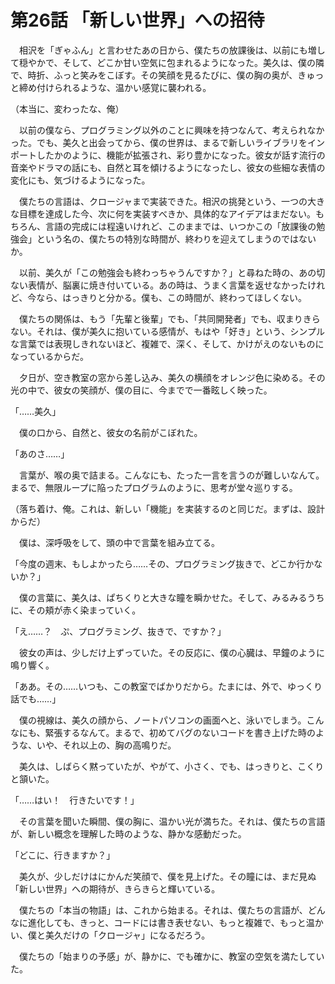 # 第26話 「新しい世界」への招待

　相沢を「ぎゃふん」と言わせたあの日から、僕たちの放課後は、以前にも増して穏やかで、そして、どこか甘い空気に包まれるようになった。美久は、僕の隣で、時折、ふっと笑みをこぼす。その笑顔を見るたびに、僕の胸の奥が、きゅっと締め付けられるような、温かい感覚に襲われる。

（本当に、変わったな、俺）

　以前の僕なら、プログラミング以外のことに興味を持つなんて、考えられなかった。でも、美久と出会ってから、僕の世界は、まるで新しいライブラリをインポートしたかのように、機能が拡張され、彩り豊かになった。彼女が話す流行の音楽やドラマの話にも、自然と耳を傾けるようになったし、彼女の些細な表情の変化にも、気づけるようになった。

　僕たちの言語は、クロージャまで実装できた。相沢の挑発という、一つの大きな目標を達成した今、次に何を実装すべきか、具体的なアイデアはまだない。もちろん、言語の完成には程遠いけれど、このままでは、いつかこの「放課後の勉強会」という名の、僕たちの特別な時間が、終わりを迎えてしまうのではないか。

　以前、美久が「この勉強会も終わっちゃうんですか？」と尋ねた時の、あの切ない表情が、脳裏に焼き付いている。あの時は、うまく言葉を返せなかったけれど、今なら、はっきりと分かる。僕も、この時間が、終わってほしくない。

　僕たちの関係は、もう「先輩と後輩」でも、「共同開発者」でも、収まりきらない。それは、僕が美久に抱いている感情が、もはや「好き」という、シンプルな言葉では表現しきれないほど、複雑で、深く、そして、かけがえのないものになっているからだ。

　夕日が、空き教室の窓から差し込み、美久の横顔をオレンジ色に染める。その光の中で、彼女の笑顔が、僕の目に、今までで一番眩しく映った。

「……美久」

　僕の口から、自然と、彼女の名前がこぼれた。

「あのさ……」

　言葉が、喉の奥で詰まる。こんなにも、たった一言を言うのが難しいなんて。まるで、無限ループに陥ったプログラムのように、思考が堂々巡りする。

（落ち着け、俺。これは、新しい「機能」を実装するのと同じだ。まずは、設計からだ）

　僕は、深呼吸をして、頭の中で言葉を組み立てる。

「今度の週末、もしよかったら……その、プログラミング抜きで、どこか行かないか？」

　僕の言葉に、美久は、ぱちくりと大きな瞳を瞬かせた。そして、みるみるうちに、その頬が赤く染まっていく。

「え……？　ぷ、プログラミング、抜きで、ですか？」

　彼女の声は、少しだけ上ずっていた。その反応に、僕の心臓は、早鐘のように鳴り響く。

「ああ。その……いつも、この教室でばかりだから。たまには、外で、ゆっくり話でも……」

　僕の視線は、美久の顔から、ノートパソコンの画面へと、泳いでしまう。こんなにも、緊張するなんて。まるで、初めてバグのないコードを書き上げた時のような、いや、それ以上の、胸の高鳴りだ。

　美久は、しばらく黙っていたが、やがて、小さく、でも、はっきりと、こくりと頷いた。

「……はい！　行きたいです！」

　その言葉を聞いた瞬間、僕の胸に、温かい光が満ちた。それは、僕たちの言語が、新しい概念を理解した時のような、静かな感動だった。

「どこに、行きますか？」

　美久が、少しだけはにかんだ笑顔で、僕を見上げた。その瞳には、まだ見ぬ「新しい世界」への期待が、きらきらと輝いている。

　僕たちの「本当の物語」は、これから始まる。それは、僕たちの言語が、どんなに進化しても、きっと、コードには書き表せない、もっと複雑で、もっと温かい、僕と美久だけの「クロージャ」になるだろう。

　僕たちの「始まりの予感」が、静かに、でも確かに、教室の空気を満たしていた。